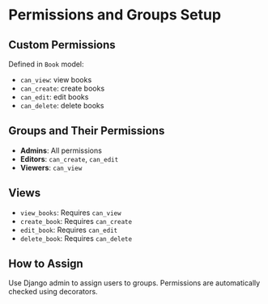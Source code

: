 # Permissions and Groups Setup

## Custom Permissions
Defined in `Book` model:
- `can_view`: view books
- `can_create`: create books
- `can_edit`: edit books
- `can_delete`: delete books

## Groups and Their Permissions
- **Admins**: All permissions
- **Editors**: `can_create`, `can_edit`
- **Viewers**: `can_view`

## Views
- `view_books`: Requires `can_view`
- `create_book`: Requires `can_create`
- `edit_book`: Requires `can_edit`
- `delete_book`: Requires `can_delete`

## How to Assign
Use Django admin to assign users to groups. Permissions are automatically checked using decorators.
